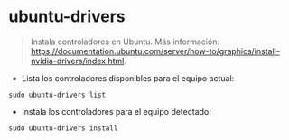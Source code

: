 # ubuntu-drivers

> Instala controladores en Ubuntu.
> Más información: <https://documentation.ubuntu.com/server/how-to/graphics/install-nvidia-drivers/index.html>.

- Lista los controladores disponibles para el equipo actual:

`sudo ubuntu-drivers list`

- Instala los controladores para el equipo detectado:

`sudo ubuntu-drivers install`
